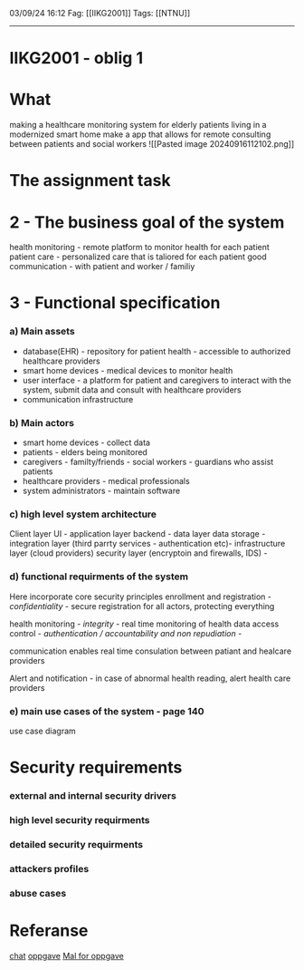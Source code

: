 03/09/24 16:12
Fag: [[IIKG2001]]
Tags: [[NTNU]]
___

# IIKG2001 - oblig 1

# What
making a healthcare monitoring system for elderly patients living in a modernized smart home
make a app that allows for remote consulting between patients and social workers
![[Pasted image 20240916112102.png]]
# The assignment task
# 2 - The business goal of the system
health monitoring - remote platform to monitor health for each patient
patient care - personalized care that is taliored for each patient
good communication - with patient and worker / familiy

# 3 - Functional specification
### a) Main assets
- database(EHR) - repository for patient health - accessible to authorized healthcare providers
- smart home devices - medical devices to monitor health
- user interface - a platform for patient and caregivers to interact with the system, submit data and consult with healthcare providers
- communication infrastructure

### b) Main actors
- smart home devices - collect data
- patients - elders being monitored
- caregivers - familty/friends - social workers - guardians who assist patients
- healthcare providers - medical professionals
- system administrators - maintain software

### c) high level system architecture

Client layer UI - 
application layer backend - 
data layer data storage - 
integration layer (third parrty services - authentication etc)-
infrastructure layer (cloud providers)
security layer (encryptoin and firewalls, IDS) - 




### d) functional requirments of the system
Here incorporate core security principles
enrollment and registration - *confidentiality* - secure registration for all actors, protecting everything

health monitoring - *integrity* - real time monitoring of health
data access control - *authentication / accountability and non repudiation* - 

communication enables real time consulation between patiant and healcare providers

Alert and notification - in case of abnormal health reading, alert health care providers





### e) main use cases of the system - page 140
use case diagram



# Security requirements
### external and internal security drivers

### high level security requirments

### detailed security requirments

### attackers profiles

### abuse cases








# Referanse
[chat](https://chatgpt.com/c/b47e13ca-8f2c-4408-a07f-6b3305b45239)
[oppgave](https://learn-eu-central-1-prod-fleet01-xythos.content.blackboardcdn.com/5def77a38a2f7/43047338?X-Blackboard-S3-Bucket=learn-eu-central-1-prod-fleet01-xythos&X-Blackboard-Expiration=1726498800000&X-Blackboard-Signature=1OZqOxMC7vu5uM0pRyxiTuw1OXLZZjzMgn34Br8JuQI%3D&X-Blackboard-Client-Id=303508&X-Blackboard-S3-Region=eu-central-1&response-cache-control=private%2C%20max-age%3D21600&response-content-disposition=inline%3B%20filename%2A%3DUTF-8%27%27IIKG2001_2024_Assignment_1_Project_part_1.pdf&response-content-type=application%2Fpdf&X-Amz-Security-Token=IQoJb3JpZ2luX2VjENn%2F%2F%2F%2F%2F%2F%2F%2F%2F%2FwEaDGV1LWNlbnRyYWwtMSJGMEQCIGSWAdPirwA58QzBy%2BCrHRzLMW%2BHip1rma73GbYq60fkAiAnihab9mLo2nq5cFC2a8Cbg4XdiWC8Bnbwnre52wt4wSq%2BBQgSEAQaDDYzNTU2NzkyNDE4MyIMKOyQwVdOLsciGWh4KpsF8AdNntQAtc%2FAF9dJzrkIPgG3YbkzAHARIKVniId8bMLV3qQmj0%2BKqp86Bw83Foyc2k4qvG3fdp%2B%2BvtNt%2FIRUR8NORrSHgj6pl4oa3yfv344yQtBlKAF5zn5YNGoBfyg9Mvglr5KO1UabSbTRWOPgSp2bNLHPed3aluuAJ8lTt%2B8ssZ6nankF8k4OawIPiWdb87k1ov7fOxvIquXI2u3RNXkAIkMQl9BRk1hEQ2NDq9N4suV8sQW7dw%2F1BBWtAJf0bPCZkJKi297JGaqZz31bGbre6Q8syNIiuVPpOdck7pQQEcWaNcLkcI8DXLGvCoGv0rq1nLqvKpB2OiDPyBJhJLxTnTMDmT4Sjza%2B7qv%2BHct64bjhRAkfZHc%2BwxXCbtyIspVAvyGzVdoZte694jBk9by%2BOewMPygGzPFbId1aAQ0%2Fw2UN4FXIaeCw425F%2B2zwCU8SeQHKXxFjK9e4ZfXY74thjEEzjhKr2GFQs5hkDUfBD4kBnEFb9VCCYLoe0xoYrt2OABMJeN8rv1HvzvyylvQAQduGIjNUUzgR5cxCX9Yi%2BoyDdzZ61FNRQb3o8y78KTq3NfmE%2F1x5tSCQ%2BSNxUgj1NxdkQnSlRhn27SwPo320%2Fsd1cIhrUBGHly8Tt8hGVN6LQqRBWbi47tIaQAAnky4XNtvQQg1crh6Qn%2FjfUSORsugWqTLL%2FxfZjamKfRPQyjBan11ltJL7lbpcxey9N8azsSaZHYfLzwk%2BfBGbfmG5xv0C6goBxHudLkXmGdmbfy02EO%2Bj9clPL%2Bm5KHfkL1SQ1gTXX3TzYS5cYG09JwO44v7J6tx3TVsVsFX3E3Giu7dcVgoXD7mKS2Yy196xYxE7pmrVPQxKNu7W2iSlrlr0KHoO70CTVBH55zCx25%2B3BjqyAV2LGzIG9Yo%2BJGe4%2BmlyBB8ek4NKrAW%2BKIEpSXIMd7Zg66mTEUoXB5zoTHRfbhGuipi3x9ZPI%2F3Hr0Dw3CEBJD48aSsVJHAW2qSk1rk5rpXc0aKOYic%2B85mvYVuFMgUmLoaXNzci3Sr1i0qPl0VHMZn6pTCrckah7u%2Br37v52RppKsW8O499AsSoCQPo5K65brevpp11DuGPF9ceZOXze95M%2FoLMi90GUIIC5M%2F%2Fy1qvigc%3D&X-Amz-Algorithm=AWS4-HMAC-SHA256&X-Amz-Date=20240916T090000Z&X-Amz-SignedHeaders=host&X-Amz-Expires=21600&X-Amz-Credential=ASIAZH6WM4PLZDNC2DY5%2F20240916%2Feu-central-1%2Fs3%2Faws4_request&X-Amz-Signature=8ca759371dd02ee7822d47a793ead2ed4778068021684327b0074972805afd03)
[Mal for oppgave](https://learn-eu-central-1-prod-fleet01-xythos.content.blackboardcdn.com/5def77a38a2f7/38589040?X-Blackboard-S3-Bucket=learn-eu-central-1-prod-fleet01-xythos&X-Blackboard-Expiration=1726671600000&X-Blackboard-Signature=ZfjV%2BEvJDKAtVxeTCKogi%2FxznyO2TfQzw8OQQ%2FwnuvQ%3D&X-Blackboard-Client-Id=303508&X-Blackboard-S3-Region=eu-central-1&response-cache-control=private%2C%20max-age%3D21600&response-content-disposition=inline%3B%20filename%2A%3DUTF-8%27%27Granberg_Opphus_Slettum-Viten_i_Senter%2520%25281%2529.pdf&response-content-type=application%2Fpdf&X-Amz-Security-Token=IQoJb3JpZ2luX2VjEAoaDGV1LWNlbnRyYWwtMSJHMEUCICoRcNyuTBbtxzcSgEx8TV%2BMPU6JQ2Wf1z5RGFkpExYFAiEAxGsoeAcUfyAC0i2v79cB8gou9NqPOTGcIxnHoaQYz%2BkqvQUIQxAEGgw2MzU1Njc5MjQxODMiDBjq3KFpz89c4u%2FS1SqaBZCXzTzJUG3WjUeGYydfnZdXZpgX1mX5yKcINA4R3OwBGbYuFT2VLUaQ%2F0w%2B4bSgNDWIbuBwekJ6UQA54h4Siaq7lhV%2BQ3q13pZWLLe8OWAllb0f8J7NJmNWT0eFlWlx%2FhFP1Y9hvjdmDYIrrMKTJFOk7VGnbYbc3OQ31Nce%2B9f8ppQ6R3BzZybZC1jyRCXTX16W0dWk5b9V4faDm1ZN0NWKVc0fKIAql8aXPWa6y%2FPmNoPRptwGa2vmuyPzY7Hi7PJz1sd0rQFRLPKz1r%2BA0um6BWGbq2WvCvY7gJyqgzVJWz9kgYejiPzh8Y7jBy8SID9S4BzsqBsSHHgXJhDXLiemwJZkQo7Mm9DaC12Ya6p5kzEOjIzZrO4ntwtS3cqELFJRqg1U6qi1GbumsZklzNYWr5CKn2rBfqO0uPqlZ3%2F4COZnqdGAr8JNXeT3lBbA06eLPZeYyqzY%2FU%2FPn2gjyXM1Z2hAlXALFwxtHUqFViMYqB%2BNYpEdszZoyrbAnjcXRVeUFTr1kNS28B%2BG9pb8BrLDKYYvuu1FkvEuJi8Ydms%2Fib2rfa1zTcLpvEPBG1VjgZeoOXRkglzvTRAA7rJwlcQmqMXo6w7JTp8fkGkt0SOwj4TVwf2OrXzNafRE4Yq0WAKw8GBbx8M4%2F1UONBZ3zbCP5D8qXTzmOg8IHW%2FYYBd30aacReHbiTfmqxs7fiPRaHP7wHKbhAp7crOZSoFPgYc7%2BDwp303mBUQQRqC4mBOjrMYmDgnsrWoo%2Fww8hyniU4dzae0cx5pAiJxOuonISzND8dPGU%2BYpBN%2FEnr5tVTJO3u5nzNfTKCa9CA2M2vgArmAZB8Q9ewobUlUvSfW4vQAmC2p0MrloAt%2FFgh2DSnSdvBI55nPvEie8ajCevKq3BjqxAexnnRuc5OFDn8eQ%2BmDB6eHZUfLpuyF%2BFbr3XAcrE4Y%2FPjGbgmA%2BI%2B7J3%2F0FeSdTQpzU9e8V%2BfTU%2BXlbuuHWoqb%2BEAo90DRodVwjvh44yL7%2BkJ9BfKW%2BjA3HYPr5cQuPEHeGtu4pserh938hb6hZ5cf0BHigjG4E2XjBfdEU7anOCB95Fx%2Bua3RFu6oTG%2Bsig%2BExapovSvyhQvDNIV0MHm%2FfrBWLj8HdGVhUFy3iDKP94Q%3D%3D&X-Amz-Algorithm=AWS4-HMAC-SHA256&X-Amz-Date=20240918T090000Z&X-Amz-SignedHeaders=host&X-Amz-Expires=21600&X-Amz-Credential=ASIAZH6WM4PLVX34Q4QB%2F20240918%2Feu-central-1%2Fs3%2Faws4_request&X-Amz-Signature=544c8bfab7b1404df374573c8765fae3127bbd6c017b8a4362a4644a94b5040a)